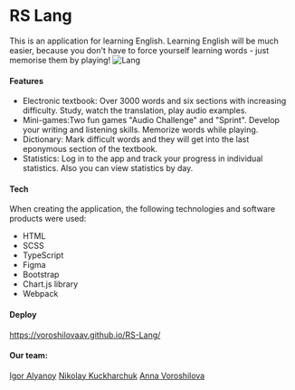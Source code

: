# RS Lang

This is an application for learning English.
Learning English will be much easier, because you don't have to force yourself learning words - just memorise them by playing!
![Lang](https://user-images.githubusercontent.com/89705439/189405015-86c70cef-5f08-40be-aaa5-f2542bc51ab3.jpg)

#### Features

- Electronic textbook: Over 3000 words and six sections with increasing difficulty. Study, watch the translation, play audio examples.
- Mini-games:Two fun games "Audio Challenge" and "Sprint". Develop your writing and listening skills. Memorize words while playing.
- Dictionary: Mark difficult words and they will get into the last eponymous section of the textbook.
- Statistics: Log in to the app and track your progress in individual statistics. Also you can view statistics by day.

#### Tech

When creating the application, the following technologies and software products were used:

- HTML
- SCSS
- TypeScript
- Figma
- Bootstrap
- Chart.js library
- Webpack

#### Deploy
https://voroshilovaav.github.io/RS-Lang/ 

#### Our team:

[Igor Alyanoy](https://github.com/alyanoyigor)
[Nikolaу Kuckharchuk](https://github.com/nick1091)
[Anna Voroshilova](https://github.com/VoroshilovaAV)
